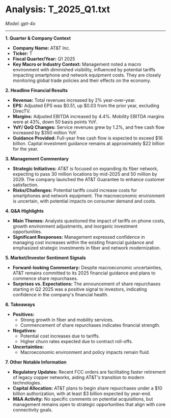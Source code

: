 # Analysis: T_2025_Q1.txt

*Model: gpt-4o*

---

**1. Quarter & Company Context**
- **Company Name:** AT&T Inc.
- **Ticker:** T
- **Fiscal Quarter/Year:** Q1 2025
- **Key Macro or Industry Context:** Management noted a macro environment with diminished visibility, influenced by potential tariffs impacting smartphone and network equipment costs. They are closely monitoring global trade policies and their effects on the economy.

**2. Headline Financial Results**
- **Revenue:** Total revenues increased by 2% year-over-year.
- **EPS:** Adjusted EPS was $0.51, up $0.03 from the prior year, excluding DirecTV.
- **Margins:** Adjusted EBITDA increased by 4.4%. Mobility EBITDA margins were at 43%, down 50 basis points YoY.
- **YoY/ QoQ Changes:** Service revenues grew by 1.2%, and free cash flow increased by $350 million YoY.
- **Guidance Provided:** Full-year free cash flow is expected to exceed $16 billion. Capital investment guidance remains at approximately $22 billion for the year.

**3. Management Commentary**
- **Strategic Initiatives:** AT&T is focused on expanding its fiber network, expecting to pass 30 million locations by mid-2025 and 50 million by 2029. The company launched the AT&T Guarantee to enhance customer satisfaction.
- **Risks/Challenges:** Potential tariffs could increase costs for smartphones and network equipment. The macroeconomic environment is uncertain, with potential impacts on consumer demand and costs.

**4. Q&A Highlights**
- **Main Themes:** Analysts questioned the impact of tariffs on phone costs, growth environment adjustments, and inorganic investment opportunities.
- **Significant Responses:** Management expressed confidence in managing cost increases within the existing financial guidance and emphasized strategic investments in fiber and network modernization.

**5. Market/Investor Sentiment Signals**
- **Forward-looking Commentary:** Despite macroeconomic uncertainties, AT&T remains committed to its 2025 financial guidance and plans to commence share repurchases.
- **Surprises vs. Expectations:** The announcement of share repurchases starting in Q2 2025 was a positive signal to investors, indicating confidence in the company's financial health.

**6. Takeaways**
- **Positives:**
  - Strong growth in fiber and mobility services.
  - Commencement of share repurchases indicates financial strength.
- **Negatives:**
  - Potential cost increases due to tariffs.
  - Higher churn rates expected due to contract roll-offs.
- **Uncertainties:**
  - Macroeconomic environment and policy impacts remain fluid.

**7. Other Notable Information**
- **Regulatory Updates:** Recent FCC orders are facilitating faster retirement of legacy copper networks, aiding AT&T's transition to modern technologies.
- **Capital Allocation:** AT&T plans to begin share repurchases under a $10 billion authorization, with at least $3 billion expected by year-end.
- **M&A Activity:** No specific comments on potential acquisitions, but management remains open to strategic opportunities that align with core connectivity goals.